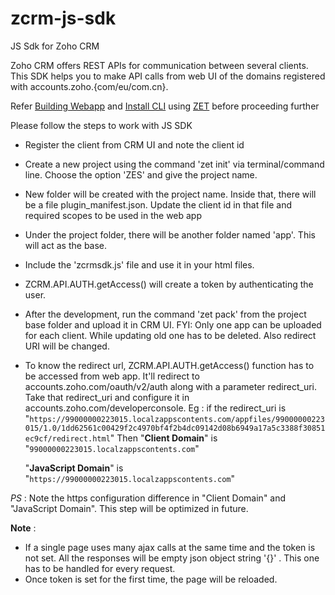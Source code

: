 # zcrm-js-sdk
JS Sdk for Zoho CRM


Zoho CRM offers REST APIs for communication between several clients. This SDK helps you to make API calls from web UI of the domains registered with accounts.zoho.{com/eu/com.cn}. 

Refer [Building Webapp](https://zcms.zohocorp.com/crm/help/developer/webapp-sdk/build-webapp.html) and [Install CLI](https://zcms.zohocorp.com/crm/help/developer/webapp-sdk/install-cli.html) using [ZET](https://www.npmjs.com/package/zoho-extension-toolkit) before proceeding further

Please follow the steps to work with JS SDK
* Register the client from CRM UI and note the client id
* Create a new project using the command 'zet init' via terminal/command line. Choose the option 'ZES' and give the project name.
* New folder will be created with the project name. Inside that, there will be a file plugin\_manifest.json. Update the client id in that file and required scopes to be used in the web app
* Under the project folder, there will be another folder named 'app'. This will act as the base.
* Include the 'zcrmsdk.js' file and use it in your html files.
* ZCRM.API.AUTH.getAccess() will create a token by authenticating the user.
* After the development, run the command 'zet pack' from the project base folder and upload it in CRM UI. FYI: Only one app can be uploaded for each client. While updating old one has to be deleted. Also redirect URI will be changed.
* To know the redirect url, ZCRM.API.AUTH.getAccess() function has to be accessed from web app. It'll redirect to accounts.zoho.com/oauth/v2/auth along with a parameter redirect\_uri. Take that redirect\_uri and configure it in accounts.zoho.com/developerconsole. 
Eg : if the redirect\_uri is "`https://99000000223015.localzappscontents.com/appfiles/99000000223015/1.0/1dd62561c00429f2c4970bf4f2b4dc09142d08b6949a17a5c3388f30851ec9cf/redirect.html`"
Then 
	"**Client Domain**" is "`99000000223015.localzappscontents.com`"

	"**JavaScript Domain**" is "`https://99000000223015.localzappscontents.com`"

_PS_ : Note the https configuration difference in "Client Domain" and "JavaScript Domain". This step will be optimized in future.



**Note** : 
- If a single page uses many ajax calls at the same time and the token is not set. All the responses will be empty json object string '{}' . This one has to be handled for every request.
- Once token is set for the first time, the page will be reloaded.

